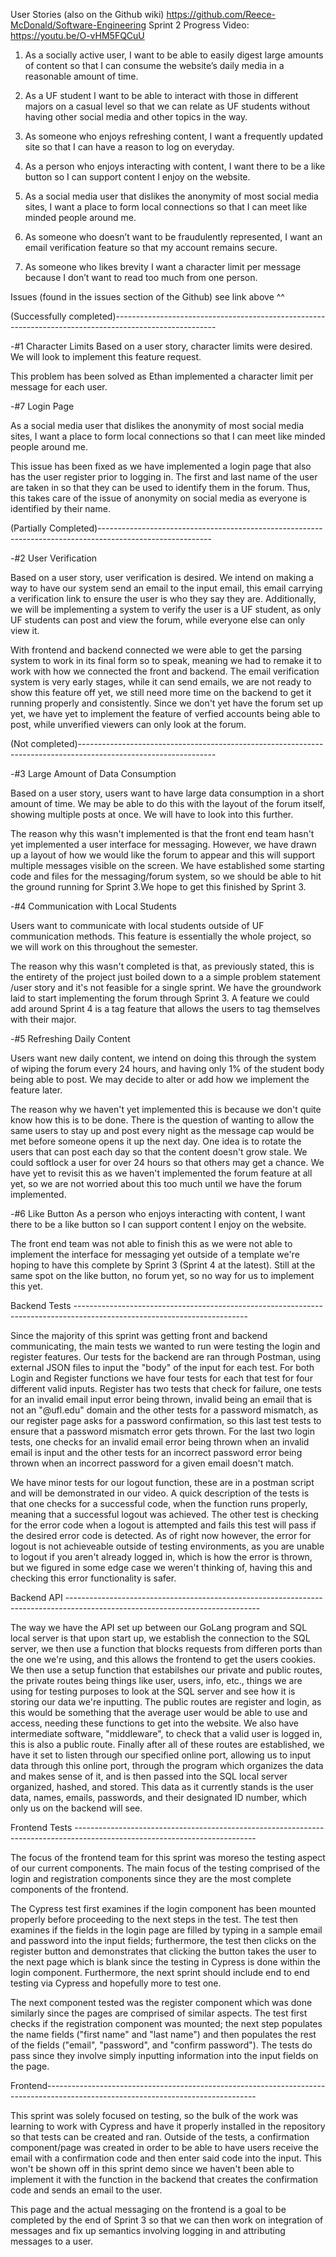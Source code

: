 User Stories (also on the Github wiki) https://github.com/Reece-McDonald/Software-Engineering
Sprint 2 Progress Video: https://youtu.be/O-vHM5FQCuU

1. As a socially active user, I want to be able to easily digest large amounts of content so that I can consume the website’s daily media in a reasonable amount of time.

2. As a UF student I want to be able to interact with those in different majors on a casual level so that we can relate as UF students without having other social media and other topics in the way.

3. As someone who enjoys refreshing content, I want a frequently updated site so that I can have a reason to log on everyday.

4. As a person who enjoys interacting with content, I want there to be a like button so I can support content I enjoy on the website.

5. As a social media user that dislikes the anonymity of most social media sites, I want a place to form local connections so that I can meet like minded people around me.

6. As someone who doesn’t want to be fraudulently represented, I want an email verification feature so that my account remains secure.

7. As someone who likes brevity I want a character limit per message because I don’t want to read too much from one person.


Issues (found in the issues section of the Github) see link above ^^

(Successfully completed)-------------------------------------------------------------------------------------------------------

-#1 Character Limits 
Based on a user story, character limits were desired. We will look to implement this feature request.

This problem has been solved as Ethan implemented a character limit per message for each user.

-#7 Login Page

As a social media user that dislikes the anonymity of most social media sites, 
I want a place to form local connections so that I can meet like minded people around me.

This issue has been fixed as we have implemented a login page that also has the user register prior to logging in. 
The first and last name of the user are taken in so that they can be used to identify them in the forum. 
Thus, this takes care of the issue of anonymity on social media as everyone is identified by their name.

(Partially Completed)----------------------------------------------------------------------------------------------------------

-#2 User Verification

Based on a user story, user verification is desired. We intend on making a way to have our system send an email 
to the input email, this email carrying a verification link to ensure the user is
who they say they are. Additionally, we will be implementing a system to verify the 
user is a UF student, as only UF students can post and view the forum, while everyone else can only view it.


With frontend and backend connected we were able to get the parsing system to work in its final form so to speak, meaning we had to remake it
to work with how we connected the front and backend. The email verification system is very early stages, while it can send emails, we are not
ready to show this feature off yet, we still need more time on the backend to get it running properly and consistently. Since we don't yet have
the forum set up yet, we have yet to implement the feature of verfied accounts being able to post, while unverified viewers can only look at the
forum.

(Not completed)----------------------------------------------------------------------------------------------------------------

-#3 Large Amount of Data Consumption

Based on a user story, users want to have large data consumption in a short amount of time. We may be able to do this with the layout
of the forum itself, showing multiple posts at once. We will have to look into this further.

The reason why this wasn't implemented is that the front end team hasn't yet implemented a user interface for messaging. However, we have
drawn up a layout of how we would like the forum to appear and this will support multiple messages visible on the screen. We have established
some starting code and files for the messaging/forum system, so we should be able to hit the ground running for Sprint 3.We hope to get this 
finished by Sprint 3.

-#4 Communication with Local Students

Users want to communicate with local students outside of UF communication methods. This feature is essentially the whole project, so we will
work on this throughout the semester.

The reason why this wasn't completed is that, as previously stated, this is the entirety of the project just boiled down to a a simple problem 
statement /user story and it's not feasible for a single sprint. We have the groundwork laid to start implementing the forum through Sprint 3. 
A feature we could add around Sprint 4 is a tag feature that allows the users to tag themselves with their major. 

-#5 Refreshing Daily Content

Users want new daily content, we intend on doing this through the system of wiping the forum every 24 hours, and having only 1% of the student 
body being able to post. We may decide to alter or add how we implement the feature later.

The reason why we haven't yet implemented this is because we don't quite know how this is to be done. There is the question of wanting to allow the 
same users to stay up and post every night as the message cap would be met before someone opens it up the next day. One idea is to rotate the users
that can post each day so that the content doesn't grow stale. We could softlock a user for over 24 hours so that others may get a chance. We have 
yet to revisit this as we haven't implemented the forum feature at all yet, so we are not worried about this too much until we have the forum implemented.

-#6 Like Button
As a person who enjoys interacting with content, I want there to be a like button so I can support content I enjoy on the website.

The front end team was not able to finish this as we were not able to implement the interface for messaging yet outside of a template
we're hoping to have this complete by Sprint 3 (Sprint 4 at the latest). Still at the same spot on the like button, no forum yet, so
no way for us to implement this yet.

Backend Tests -------------------------------------------------------------------------------------------------------------------------

Since the majority of this sprint was getting front and backend communicating, the main tests we wanted to run were testing the login and register features.
Our tests for the backend are ran through Postman, using external JSON files to input the "body" of the input for each test. For both Login and Register functions
we have four tests for each that test for four different valid inputs. Register has two tests that check for failure, one tests for an invalid email input error being 
thrown, invalid being an email that is not an "@ufl.edu" domain and the other tests for a password mismatch, as our register page asks for a password confirmation, so 
this last test tests to ensure that a password mismatch error gets thrown. For the last two login tests, one checks for an invalid email error being thrown when an invalid
email is input and the other tests for an incorrect password error being thrown when an incorrect password for a given email doesn't match.

We have minor tests for our logout function, these are in a postman script and will be demonstrated in our video. A quick description of the tests is that one checks for a
successful code, when the function runs properly, meaning that a successful logout was achieved. The other test is checking for the error code when a logout is attempted and fails
this test will pass if the desired error code is detected. As of right now however, the error for logout is not achieveable outside of testing environments, as you are unable to
logout if you aren't already logged in, which is how the error is thrown, but we figured in some edge case we weren't thinking of, having this and checking this error functionality
is safer.

Backend API ------------------------------------------------------------------------------------------------------------------------------

The way we have the API set up between our GoLang program and SQL local server is that upon start up, we establish the connection to the SQL server,
we then use a function that blocks requests from differen ports than the one we're using, and this allows the frontend to get the users cookies.
We then use a setup function that estabilshes our private and public routes, the private routes being things like user, users, info, etc., things
we are using for testing purposes to look at the SQL server and see how it is storing our data we're inputting. The public routes are register and 
login, as this would be something that the average user would be able to use and access, needing these functions to get into the website. We also have
intermediate software, "middleware", to check that a valid user is logged in, this is also a public route. Finally after all of these routes are established, 
we have it set to listen through our specified online port, allowing us to input data through this online port, through the program which organizes the data and makes sense of
it, and is then passed into the SQL local server organized, hashed, and stored. This data as it currently stands is the user data, names, emails, passwords, and 
their designated ID number, which only us on the backend will see.

Frontend Tests --------------------------------------------------------------------------------------------------------------------------- 

The focus of the frontend team for this sprint was moreso the testing aspect of our current components. The main focus of the testing comprised of the login and registration components since they are the most complete components of the frontend.

The Cypress test first examines if the login component has been mounted properly before proceeding to the next steps in the test. The test then examines if the fields in the login page are filled by typing in a sample email and password into the input fields; furthermore, the test then clicks on the register button and demonstrates that clicking the button takes the user to the next page which is blank since the testing in Cypress is done within the login component. Furthermore, the next sprint should include end to end testing via Cypress and hopefully more to test one.

The next component tested was the register component which was done similarly since the pages are comprised of similar aspects. The test first checks if the registration component was mounted; the next step populates the name fields ("first name" and "last name") and then populates the rest of the fields ("email", "password", and "confirm password"). The tests do pass since they involve simply inputting information into the input fields on the page. 

Frontend----------------------------------------------------------------------------------------------------------------------------------

This sprint was solely focused on testing, so the bulk of the work was learning to work with Cypress and have it properly installed in the repository so that tests can be created and ran. Outside of the tests, a confirmation component/page was created in order to be able to have users receive the email with a confirmation code and then enter said code into the input. This won't be shown off in this sprint demo since we haven't been able to implement it with the function in the backend that creates the confirmation code and sends an email to the user.

This page and the actual messaging on the frontend is a goal to be completed by the end of Sprint 3 so that we can then work on integration of messages and fix up semantics involving logging in and attributing messages to a user. 


